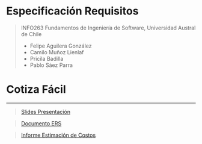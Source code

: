 # Especificación Requisitos

> INFO263 Fundamentos de Ingeniería de Software, Universidad Austral de Chile
>
> - Felipe Aguilera González
> - Camilo Muñoz Lienlaf
> - Pricila Badilla
> - Pablo Sáez Parra

# **Cotiza Fácil**

---

> [Slides Presentación](https://docs.google.com/presentation/d/1LgTsM4fHhBTU0AkRl8E-yVsI41dQTvhRwSl03fziSuw/edit?usp=sharing)

> [Documento ERS](https://docs.google.com/document/d/1imHnSKCbUMR-4mrA6zGGKG4vd3CIDOhkVAurxlKUmzI/edit?usp=sharing)

> [Informe Estimación de Costos](https://docs.google.com/document/d/110MMVKVn4dM5xsSYL9GJnLAHTpqod7DAQx5dipNoQxI/edit?usp=sharing)
